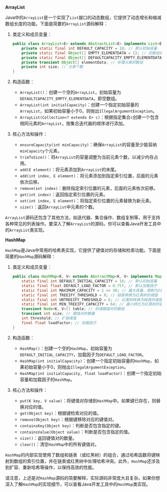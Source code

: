 ****ArrayList****

Java中的`ArrayList`是一个实现了`List`接口的动态数组，它提供了动态增长和缩减数组长度的功能。下面是简要的`ArrayList`源码解释：

1. 类定义和成员变量：
   ```java
   public class ArrayList<E> extends AbstractList<E> implements List<E>, RandomAccess, Cloneable, Serializable {
       private static final int DEFAULT_CAPACITY = 10; // 默认初始容量
       private static final Object[] EMPTY_ELEMENTDATA = {}; // 空数组实例
       private static final Object[] DEFAULTCAPACITY_EMPTY_ELEMENTDATA = {}; // 默认初始容量的空数组实例
       private transient Object[] elementData; // 存储元素的数组
       private int size; // 元素个数
   }
   ```

2. 构造函数：
    - `ArrayList()`：创建一个空的`ArrayList`，初始容量为`DEFAULTCAPACITY_EMPTY_ELEMENTDATA`，即空数组。
    - `ArrayList(int initialCapacity)`：创建一个指定初始容量的`ArrayList`，如果初始容量小于0，则抛出`IllegalArgumentException`。
    - `ArrayList(Collection<? extends E> c)`：根据指定集合`c`创建一个包含相同元素的`ArrayList`，按集合迭代器的顺序进行添加。

3. 核心方法和操作：
    - `ensureCapacity(int minCapacity)`：确保`ArrayList`的容量至少能容纳`minCapacity`个元素。
    - `trimToSize()`：将`ArrayList`的容量调整为当前元素个数，以减少内存占用。
    - `add(E element)`：将元素添加到`ArrayList`的末尾。
    - `add(int index, E element)`：将元素添加到指定索引位置，后面的元素依次后移。
    - `remove(int index)`：删除指定索引位置的元素，后面的元素依次前移。
    - `get(int index)`：返回指定索引位置的元素。
    - `set(int index, E element)`：将指定索引位置的元素替换为新元素。
    - `size()`：返回`ArrayList`中元素的个数。

`ArrayList`源码还包含了其他方法，如迭代器、集合操作、数组复制等，用于支持各种常见的列表操作。要深入了解`ArrayList`的源码，你可以查看Java开发工具中的`ArrayList`类实现。

****HashMap****

`HashMap`是Java中常用的哈希表实现，它提供了键值对的存储和检索功能。下面是简要的`HashMap`源码解释：

1. 类定义和成员变量：
   ```java
   public class HashMap<K, V> extends AbstractMap<K, V> implements Map<K, V>, Cloneable, Serializable {
       static final int DEFAULT_INITIAL_CAPACITY = 16; // 默认初始容量
       static final float DEFAULT_LOAD_FACTOR = 0.75f; // 默认加载因子
       static final int MAXIMUM_CAPACITY = 1 << 30; // 最大容量，限制为2的30次方
       static final int TREEIFY_THRESHOLD = 8; // 链表转换为红黑树的阈值
       static final int UNTREEIFY_THRESHOLD = 6; // 红黑树转换为链表的阈值
       static final int MIN_TREEIFY_CAPACITY = 64; // 最小转化为红黑树的容量
       transient Node<K, V>[] table; // 存储键值对的数组
       transient int size; // 键值对的数量
       int threshold; // 扩容阈值
       final float loadFactor; // 加载因子
   }
   ```

2. 构造函数：
    - `HashMap()`：创建一个空的`HashMap`，初始容量为`DEFAULT_INITIAL_CAPACITY`，加载因子为`DEFAULT_LOAD_FACTOR`。
    - `HashMap(int initialCapacity)`：创建一个指定初始容量的`HashMap`，如果初始容量小于0，则抛出`IllegalArgumentException`。
    - `HashMap(int initialCapacity, float loadFactor)`：创建一个指定初始容量和加载因子的`HashMap`。

3. 核心方法和操作：
    - `put(K key, V value)`：将键值对存储到`HashMap`中。如果键已存在，则替换对应的值。
    - `get(Object key)`：根据键检索对应的值。
    - `remove(Object key)`：根据键移除对应的键值对。
    - `containsKey(Object key)`：判断是否包含指定的键。
    - `containsValue(Object value)`：判断是否包含指定的值。
    - `size()`：返回键值对的数量。
    - `clear()`：清空`HashMap`中的所有键值对。

`HashMap`的内部实现使用了数组和链表（或红黑树）的组合，通过哈希函数将键映射到数组的索引位置，并在链表或红黑树中处理哈希冲突。此外，`HashMap`还涉及到扩容、重新哈希等操作，以保持高效的性能。

请注意，上述是对`HashMap`源码的简要解释，实际源码非常庞大且复杂。如果你想深入了解`HashMap`的实现细节，可以查看Java开发工具中的`HashMap`类实现。